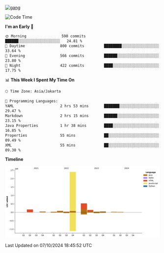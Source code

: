 <!-- [<img src='https://dev.karakun.com/assets/posts/2018-09-16-jc-java-article/3duke_suspects.jpg' alt='java'>](https://github.com/yeahbutstill) -->
[<img src='https://asset-2.tstatic.net/tribunnewswiki/foto/bank/images/Mozart.jpg' alt='gang'>](https://github.com/yeahbutstill)

<!--START_SECTION:waka-->
![Code Time](http://img.shields.io/badge/Code%20Time-2%2C808%20hrs%2030%20mins-blue)

**I'm an Early 🐤** 

```text
🌞 Morning                590 commits         ██████░░░░░░░░░░░░░░░░░░░   24.81 % 
🌆 Daytime                800 commits         ████████░░░░░░░░░░░░░░░░░   33.64 % 
🌃 Evening                566 commits         ██████░░░░░░░░░░░░░░░░░░░   23.80 % 
🌙 Night                  422 commits         ████░░░░░░░░░░░░░░░░░░░░░   17.75 % 
```


📊 **This Week I Spent My Time On** 

```text
🕑︎ Time Zone: Asia/Jakarta

💬 Programming Languages: 
YAML                     2 hrs 53 mins       ███████░░░░░░░░░░░░░░░░░░   29.47 % 
Markdown                 2 hrs 15 mins       ██████░░░░░░░░░░░░░░░░░░░   23.15 % 
Java Properties          1 hr 38 mins        ████░░░░░░░░░░░░░░░░░░░░░   16.85 % 
Properties               55 mins             ██░░░░░░░░░░░░░░░░░░░░░░░   09.49 % 
XML                      55 mins             ██░░░░░░░░░░░░░░░░░░░░░░░   09.38 % 
```

**Timeline**

![Lines of Code chart](https://raw.githubusercontent.com/yeahbutstill/yeahbutstill/main/assets/bar_graph.png)


 Last Updated on 07/10/2024 18:45:52 UTC
<!--END_SECTION:waka-->
